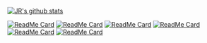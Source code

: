 [![JR's github stats](https://github-readme-stats.vercel.app/api?username=JRetza&count_private=true&show_icons=true&hide=stars)](https://github.com/JRetza)


[![ReadMe Card](https://github-readme-stats.vercel.app/api/pin/?username=JRetza&repo=cog)](https://github.com/JRetza)
[![ReadMe Card](https://github-readme-stats.vercel.app/api/pin/?username=JRetza&repo=datawave)](https://github.com/JRetza)
[![ReadMe Card](https://github-readme-stats.vercel.app/api/pin/?username=JRetza&repo=lemongraph)](https://github.com/JRetza)
[![ReadMe Card](https://github-readme-stats.vercel.app/api/pin/?username=JRetza&repo=lemongrenade)](https://github.com/JRetza)
[![ReadMe Card](https://github-readme-stats.vercel.app/api/pin/?username=JRetza&repo=serverless)](https://github.com/JRetza)
[![ReadMe Card](https://github-readme-stats.vercel.app/api/pin/?username=JRetza&repo=yeti)](https://github.com/JRetza)